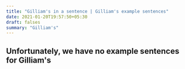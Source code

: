 ```yaml
---
title: "Gilliam's in a sentence | Gilliam's example sentences"
date: 2021-01-20T19:57:50+05:30
draft: falses
summary: "Gilliam's"
---
```

## Unfortunately, we have no example sentences for Gilliam's                 
